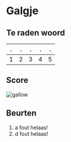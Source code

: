 # Galgje

## Te raden woord

|.|.|.|.|.|
|-|-|-|-|-|
|1|2|3|4|5|

## Score
![gallow](./images/3.png)

## Beurten
1. a fout helaas!
2. d fout helaas!
